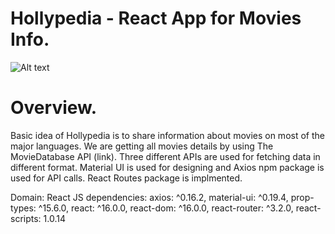 # Hollypedia - React App for Movies Info.

![Alt text](./assets/images/readme_logo.png?raw=true "Title")

# Overview.

Basic idea of Hollypedia is to share information about movies on most of the major languages. We are getting all movies details by using The MovieDatabase API (link). Three different APIs are used for fetching data in different format. Material UI is used for designing and Axios npm package is used for API calls. React Routes package is implmented.

Domain: React JS
dependencies: 
  axios: ^0.16.2,
  material-ui: ^0.19.4,
  prop-types: ^15.6.0,
  react: ^16.0.0,
  react-dom: ^16.0.0,
  react-router: ^3.2.0,
  react-scripts: 1.0.14